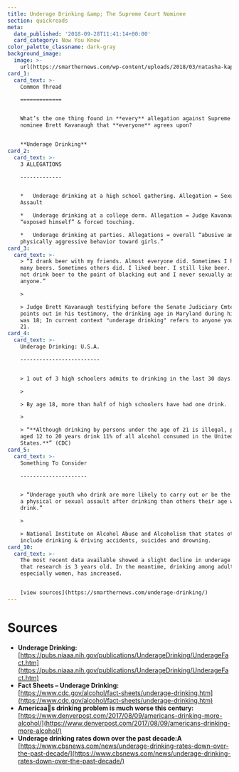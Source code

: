 ```yaml
---
title: Underage Drinking &amp; The Supreme Court Nominee
section: quickreads
meta:
  date_published: '2018-09-28T11:41:14+00:00'
  card_category: Now You Know
color_palette_classname: dark-gray
background_image:
  image: >-
    url(https://smarthernews.com/wp-content/uploads/2018/03/natasha-kapur-340248-unsplash.jpg)
card_1:
  card_text: >-
    Common Thread

    =============


    What’s the one thing found in **every** allegation against Supreme Court
    nominee Brett Kavanaugh that **everyone** agrees upon?


    **Underage Drinking**
card_2:
  card_text: >-
    3 ALLEGATIONS

    -------------


    *   Underage drinking at a high school gathering. Allegation = Sexual
    Assault

    *   Underage drinking at a college dorm. Allegation = Judge Kavanaugh
    “exposed himself” & forced touching.

    *   Underage drinking at parties. Allegations = overall “abusive and
    physically aggressive behavior toward girls.”
card_3:
  card_text: >-
    > “I drank beer with my friends. Almost everyone did. Sometimes I had too
    many beers. Sometimes others did. I liked beer. I still like beer. But I did
    not drink beer to the point of blacking out and I never sexually assaulted
    anyone.”

    > 

    > Judge Brett Kavanaugh testifying before the Senate Judiciary Cmte. As he
    points out in his testimony, the drinking age in Maryland during his youth
    was 18; In current context "underage drinking" refers to anyone younger than
    21.
card_4:
  card_text: >-
    Underage Drinking: U.S.A.

    -------------------------


    > 1 out of 3 high schoolers admits to drinking in the last 30 days.

    > 

    > By age 18, more than half of high schoolers have had one drink.

    > 

    > “**Although drinking by persons under the age of 21 is illegal, people
    aged 12 to 20 years drink 11% of all alcohol consumed in the United
    States.**” (CDC)
card_5:
  card_text: >-
    Something To Consider

    ---------------------


    > “Underage youth who drink are more likely to carry out or be the victim of
    a physical or sexual assault after drinking than others their age who do not
    drink.”

    > 

    > National Institute on Alcohol Abuse and Alcoholism that states other risks
    include drinking & driving accidents, suicides and drowning.
card_10:
  card_text: >-
    The most recent data available showed a slight decline in underage drinking;
    that research is 3 years old. In the meantime, drinking among adults,
    especially women, has increased.


    [view sources](https://smarthernews.com/underage-drinking/)
---
```

Sources
=======

*   **Underage Drinking:**  
    [https://pubs.niaaa.nih.gov/publications/UnderageDrinking/UnderageFact.htm](https://pubs.niaaa.nih.gov/publications/UnderageDrinking/UnderageFact.htm)
*   **Fact Sheets – Underage Drinking:**  
    [https://www.cdc.gov/alcohol/fact-sheets/underage-drinking.htm](https://www.cdc.gov/alcohol/fact-sheets/underage-drinking.htm)
*   **Americaas drinking problem is much worse this century:**  
    [https://www.denverpost.com/2017/08/09/americans-drinking-more-alcohol/](https://www.denverpost.com/2017/08/09/americans-drinking-more-alcohol/)
*   **Underage drinking rates down over the past decade:A**  
    [https://www.cbsnews.com/news/underage-drinking-rates-down-over-the-past-decade/](https://www.cbsnews.com/news/underage-drinking-rates-down-over-the-past-decade/)